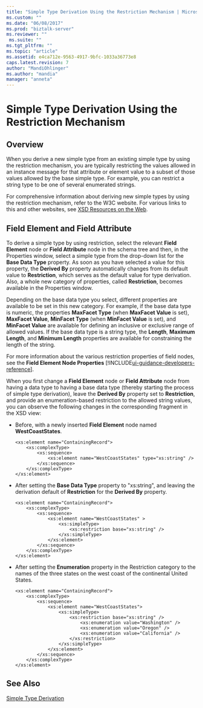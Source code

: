 ```yaml
---
title: "Simple Type Derivation Using the Restriction Mechanism | Microsoft Docs"
ms.custom: ""
ms.date: "06/08/2017"
ms.prod: "biztalk-server"
ms.reviewer: ""
 ms.suite: ""
ms.tgt_pltfrm: ""
ms.topic: "article"
ms.assetid: e4ca712e-9563-4917-9bfc-1033a36773e8
caps.latest.revision: 7
author: "MandiOhlinger"
ms.author: "mandia"
manager: "anneta"
---
```

# Simple Type Derivation Using the Restriction Mechanism

## Overview
When you derive a new simple type from an existing simple type by using the restriction mechanism, you are typically restricting the values allowed in an instance message for that attribute or element value to a subset of those values allowed by the base simple type. For example, you can restrict a string type to be one of several enumerated strings.  
  
 For comprehensive information about deriving new simple types by using the restriction mechanism, refer to the W3C website. For various links to this and other websites, see [XSD Resources on the Web](../core/xsd-resources-on-the-web.md).  
  
## Field Element and Field Attribute
 To derive a simple type by using restriction, select the relevant **Field Element** node or **Field Attribute** node in the schema tree and then, in the Properties window, select a simple type from the drop-down list for the **Base Data Type** property. As soon as you have selected a value for this property, the **Derived By** property automatically changes from its default value to **Restriction**, which serves as the default value for type derivation. Also, a whole new category of properties, called **Restriction**, becomes available in the Properties window.  
  
 Depending on the base data type you select, different properties are available to be set in this new category. For example, if the base data type is numeric, the properties **MaxFacet Type** (when **MaxFacet Value** is set), **MaxFacet Value**, **MinFacet Type** (when **MinFacet Value** is set), and **MinFacet Value** are available for defining an inclusive or exclusive range of allowed values. If the base data type is a string type, the **Length**, **Maximum Length**, and **Minimum Length** properties are available for constraining the length of the string.  
  
 For more information about the various restriction properties of field nodes, see the **Field Element Node Properties** [!INCLUDE[ui-guidance-developers-reference](../includes/ui-guidance-developers-reference.md)].
  
 When you first change a **Field Element** node or **Field Attribute** node from having a data type to having a base data type (thereby starting the process of simple type derivation), leave the **Derived By** property set to **Restriction**, and provide an enumeration-based restriction to the allowed string values, you can observe the following changes in the corresponding fragment in the XSD view:  
  
-   Before, with a newly inserted **Field Element** node named **WestCoastStates**.  
  
    ```  
    <xs:element name="ContainingRecord">  
        <xs:complexType>  
            <xs:sequence>  
                <xs:element name="WestCoastStates" type="xs:string" />  
            </xs:sequence>  
        </xs:complexType>  
    </xs:element>  
    ```  
  
-   After setting the **Base Data Type** property to "xs:string", and leaving the derivation default of **Restriction** for the **Derived By** property.  
  
    ```  
    <xs:element name="ContainingRecord">  
        <xs:complexType>  
            <xs:sequence>  
                <xs:element name="WestCoastStates" >  
                    <xs:simpleType>  
                        <xs:restriction base="xs:string" />  
                    </xs:simpleType>  
                </xs:element>  
            </xs:sequence>  
        </xs:complexType>  
    </xs:element>  
    ```  
  
-   After setting the **Enumeration** property in the Restriction category to the names of the three states on the west coast of the continental United States.  
  
    ```  
    <xs:element name="ContainingRecord">  
        <xs:complexType>  
            <xs:sequence>  
                <xs:element name="WestCoastStates">  
                    <xs:simpleType>  
                        <xs:restriction base="xs:string" />  
                            <xs:enumeration value="Washington" />  
                            <xs:enumeration value="Oregon" />  
                            <xs:enumeration value="California" />  
                        </xs:restriction>  
                    </xs:simpleType>  
                </xs:element>  
            </xs:sequence>  
        </xs:complexType>  
    </xs:element>  
    ```  
  
## See Also  
 [Simple Type Derivation](../core/simple-type-derivation.md)
